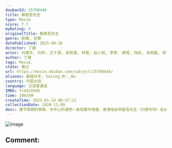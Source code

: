 ```yaml
---
doubanId: 25798448
title: 解救吾先生
type: Movie
score: 7.7
myRating: 5
originalTitle: 解救吾先生
genre: 剧情, 犯罪
datePublished: 2015-09-26
director: 丁晟
actor: 刘德华, 刘烨, 王千源, 吴若甫, 林雪, 赵小锐, 李梦, 蔡鹭, 陆彭, 余皑磊, 郭洺宇, 钟艺, 巩承琪, 陈九涵, 刘然, 刘頔, 金彧亮, 那威, 马思纯, 王铮, 桑平
author: 丁晟
tags: Movie, 
state: 看过
url: https://movie.douban.com/subject/25798448/
aliases: 最强对手, Saving_Mr._Wu
country: 中国大陆
language: 汉语普通话
IMDb: tt4819560
time: 106分钟
createTime: 2023-01-24 00:57:21
collectionDate: 2020-11-09
desc: 春节假期的夜晚，市中心的酒吧一条街繁华喧嚣，香港电影明星吾先生（刘德华饰）走出酒吧就被冒充警察的张华（王千源饰）一伙人持枪绑架到一个与世隔绝的郊外小院里。吾先生意外发现绑匪还绑架了另外一个人质小窦...
---
```


![image](p2267511583.jpg)

Comment: 
---

